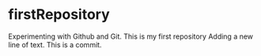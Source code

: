 # firstRepository
Experimenting with Github and Git. This is my first repository
Adding a new line of text. This is a commit.
